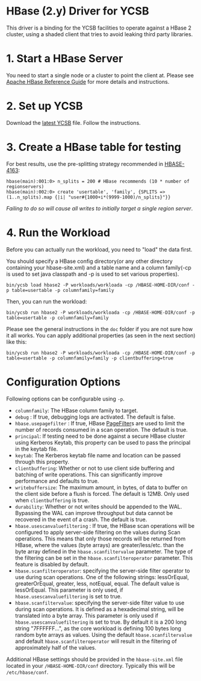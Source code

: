 <!--
Copyright (c) 2015-2017 YCSB contributors. All rights reserved.

Licensed under the Apache License, Version 2.0 (the "License"); you
may not use this file except in compliance with the License. You
may obtain a copy of the License at

http://www.apache.org/licenses/LICENSE-2.0

Unless required by applicable law or agreed to in writing, software
distributed under the License is distributed on an "AS IS" BASIS,
WITHOUT WARRANTIES OR CONDITIONS OF ANY KIND, either express or
implied. See the License for the specific language governing
permissions and limitations under the License. See accompanying
LICENSE file.
-->

# HBase (2.y) Driver for YCSB
This driver is a binding for the YCSB facilities to operate against a HBase 2 cluster, using a shaded client that tries to avoid leaking third party libraries.

# 1. Start a HBase Server
You need to start a single node or a cluster to point the client at. Please see [Apache HBase Reference Guide](http://hbase.apache.org/book.html) for more details and instructions.

# 2. Set up YCSB

Download the [latest YCSB](https://github.com/brianfrankcooper/YCSB/releases/latest) file. Follow the instructions.

# 3. Create a HBase table for testing

For best results, use the pre-splitting strategy recommended in [HBASE-4163](https://issues.apache.org/jira/browse/HBASE-4163):

```
hbase(main):001:0> n_splits = 200 # HBase recommends (10 * number of regionservers)
hbase(main):002:0> create 'usertable', 'family', {SPLITS => (1..n_splits).map {|i| "user#{1000+i*(9999-1000)/n_splits}"}}
```

*Failing to do so will cause all writes to initially target a single region server*.

# 4. Run the Workload
Before you can actually run the workload, you need to "load" the data first.

You should specify a HBase config directory(or any other directory containing your hbase-site.xml) and a table name and a column family(-cp is used to set java classpath and -p is used to set various properties).

```
bin/ycsb load hbase2 -P workloads/workloada -cp /HBASE-HOME-DIR/conf -p table=usertable -p columnfamily=family
```

Then, you can run the workload:

```
bin/ycsb run hbase2 -P workloads/workloada -cp /HBASE-HOME-DIR/conf -p table=usertable -p columnfamily=family
```

Please see the general instructions in the `doc` folder if you are not sure how it all works. You can apply additional properties (as seen in the next section) like this:

```
bin/ycsb run hbase2 -P workloads/workloada -cp /HBASE-HOME-DIR/conf -p table=usertable -p columnfamily=family -p clientbuffering=true
```

# Configuration Options
Following options can be configurable using `-p`.

* `columnfamily`: The HBase column family to target.
* `debug` : If true, debugging logs are activated. The default is false.
* `hbase.usepagefilter` : If true, HBase
  [PageFilter](https://hbase.apache.org/apidocs/org/apache/hadoop/hbase/filter/PageFilter.html)s
  are used to limit the number of records consumed in a scan operation. The default is true.
* `principal`: If testing need to be done against a secure HBase cluster using Kerberos Keytab,
  this property can be used to pass the principal in the keytab file.
* `keytab`: The Kerberos keytab file name and location can be passed through this property.
* `clientbuffering`: Whether or not to use client side buffering and batching of write operations. This can significantly improve performance and defaults to true.
* `writebuffersize`: The maximum amount, in bytes, of data to buffer on the client side before a flush is forced. The default is 12MB. Only used when `clientbuffering` is true.
* `durability`: Whether or not writes should be appended to the WAL. Bypassing the WAL can improve throughput but data cannot be recovered in the event of a crash. The default is true.
* `hbase.usescanvaluefiltering` : If true, the HBase scan operations will be configured to apply server-side filtering on the values during Scan operations. This means that only those records will be returned from HBase, where the values (byte arrays) are greater/less/etc. than the byte array defined in the `hbase.scanfiltervalue` parameter. The type of the filtering can be set in the `hbase.scanfilteroperator` parameter. This feature is disabled by default.
* `hbase.scanfilteroperator`: specifying the server-side filter operator to use during scan operations. One of the following strings: lessOrEqual, greaterOrEqual, greater, less, notEqual, equal. The default value is lessOrEqual. This parameter is only used, if `hbase.usescanvaluefiltering` is set to true.
* `hbase.scanfiltervalue`: specifying the server-side filter value to use during scan operations. It is defined as a hexadecimal string, will be translated into a byte array. This parameter is only used if `hbase.usescanvaluefiltering` is set to true. By default it is a 200 long string "7FFFFFF...", as the core workload is defining 100 bytes long random byte arrays as values. Using the default `hbase.scanfiltervalue` and default `hbase.scanfilteroperator` will result in the filtering of approximately half of the values.

Additional HBase settings should be provided in the `hbase-site.xml` file located in your `/HBASE-HOME-DIR/conf` directory. Typically this will be `/etc/hbase/conf`.

